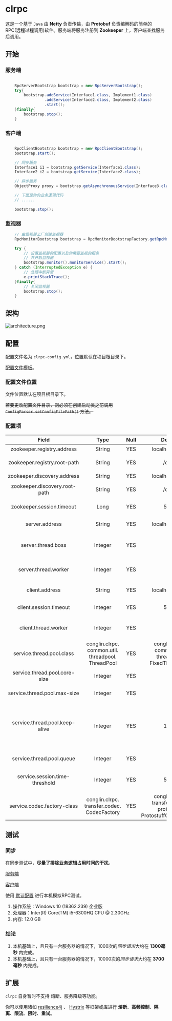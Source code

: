 # clrpc

这是一个基于 `Java` 由 **Netty** 负责传输，由 **Protobuf** 负责编解码的简单的RPC(远程过程调用)软件。服务端将服务注册到 **Zookeeper** 上，客户端查找服务后调用。

## 开始

### 服务端

```java

    RpcServerBootstrap bootstrap = new RpcServerBootstrap();
    try{
        bootstrap.addService(Interface1.class, Implement1.class)
                 .addService(Interface2.class, Implement2.class)
                 .start();
    }finally{
        bootstrap.stop();
    }
```

### 客户端

```java

    RpcClientBootstrap bootstrap = new RpcClientBootstrap();
    bootstrap.start();

    // 同步服务
    Interface1 i1 = bootstrap.getService(Interface1.class);
    Interface2 i2 = bootstrap.getService(Interface2.class);

    // 异步服务
    ObjectProxy proxy = bootstrap.getAsynchronousService(Interface3.class);

    // 下面是你的业务逻辑代码
    // ......

    bootstrap.stop();
```

### 监视器

```java
    // 由监视器工厂创建监视器
    RpcMonitorBootstrap bootstrap = RpcMonitorBootstrapFactory.getRpcMonitorBootstrap(MonitorType.CONSOLE);

    try {
        // 设置监视器的配置以及你需要监视的服务
        // 并开启监视器
        bootstrap.monitor().monitorService().start();
    } catch (InterruptedException e) {
        // 处理中断异常
        e.printStackTrace();
    }finally{
        // 关闭监视器
        bootstrap.stop();
    }
```

## 架构

![architecture.png](https://i.loli.net/2019/07/26/5d3a5d9c3c12176172.png)

## 配置

配置文件名为 `clrpc-config.yml`，位置默认在项目根目录下。

[配置文件模板](https://github.com/CongLinDev/clrpc/blob/master/clrpc-config.yml)。

### 配置文件位置

文件位置默认在项目根目录下。

~~若要更改配置文件目录，则必须在创建启动类之前调用 `ConfigParser.setConfigFilePath()` 方法。~~

### 配置项

| Field | Type | Null | Default | Remark |
| :------: | :------: | :------: | :------: | :------: |
| zookeeper.registry.address | String | YES | localhost:2181 | 服务注册地址 |
| zookeeper.registry.root-path | String | YES | /clrpc | 服务注册根节点 |
| zookeeper.discovery.address | String | YES | localhost:2181 | 服务搜索地址 |
| zookeeper.discovery.root-path | String | YES | /clrpc | 服务搜索根节点 |
| zookeeper.session.timeout | Long | YES | 5000 | 超时时间，单位为毫秒 |
| server.address | String | YES | localhost:5100 | 服务提供者地址 |
| server.thread.boss | Integer | YES | 1 | 服务提供者的bossGroup线程数 |
| server.thread.worker | Integer | YES | 4 | 服务提供者的workerGroup线程数 |
| client.address | String | YES | localhost:5200 | 服务使用者地址 |
| client.session.timeout | Integer | YES | 5000 | 超时时间，单位为毫秒 |
| client.thread.worker | Integer | YES | 4 | 服务使用者的workerGroup线程数 |
| service.thread.pool.class | conglin.clrpc.<br>common.util.<br>threadpool.<br>ThreadPool | YES | conglin.clrpc.<br>common.util.<br>threadpool.<br>FixedThreadPool | 业务线程池 |
| service.thread.pool.core-size | Integer | YES | 5 | 业务线程池核心线程数 |
| service.thread.pool.max-size | Integer | YES | 10 | 业务线程池最大线程数 |
| service.thread.pool.keep-alive | Integer | YES | 1000 | 当线程数大于核心时，多余空闲线程在终止之前等待新任务的最长时间 |
| service.thread.pool.queue | Integer | YES | 10 | 业务线程池队列数 |
| service.session.time-threshold | Integer | YES | 5000 | 响应时间阈值，单位为毫秒 |
| service.codec.factory-class| conglin.clrpc.<br>transfer.codec.<br>CodecFactory | YES | conglin.clrpc.<br>transfer.codec.<br>protostuff.<br>ProtostuffCodecFactory | 编解码器工厂，默认使用 Protostuff |

## 测试

### 同步

在同步测试中，**尽量了排除业务逻辑占用时间的干扰**。

[服务端](https://github.com/CongLinDev/clrpc/blob/master/src/test/java/conglin/clrpc/test/benchmark/sync/SyncServerTimeTest.java)

[客户端](https://github.com/CongLinDev/clrpc/blob/master/src/test/java/conglin/clrpc/test/benchmark/sync/SyncClientTimeTest.java)

使用 [默认配置](https://github.com/CongLinDev/clrpc/blob/master/clrpc-config.yml) 进行本机模拟RPC测试。

1. 操作系统：Windows 10 (18362.239) 企业版
2. 处理器：Inter(R) Core(TM) i5-6300HQ CPU @ 2.30GHz
3. 内存: 12.0 GB

### 结论

1. 本机基础上，且只有一台服务器的情况下，1000次的*同步请求*大约在 **1300毫秒** 内完成。
2. 本机基础上，且只有一台服务器的情况下，10000次的*同步请求*大约在 **3700毫秒** 内完成。

## 扩展

`clrpc` 自身暂时不支持 熔断、服务降级等功能。

你可以使用诸如 [resilience4j](https://github.com/resilience4j/resilience4j) 、 [Hystrix](https://github.com/Netflix/Hystrix) 等框架或库进行 **熔断**、**高频控制**、**隔离**、**限流**、**限时**、**重试**。
